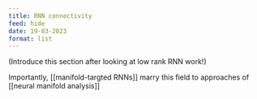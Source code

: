 ```yaml
---
title: RNN connectivity
feed: hide
date: 19-03-2023
format: list
---
```



(Introduce this section after looking at low rank RNN work!)

Importantly, [[manifold-targted RNNs]] marry this field to approaches of [[neural manifold analysis]]
